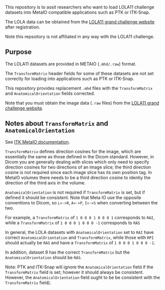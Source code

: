 This repository is to assit researchers who want to load LOLA11 challenge datasets into MetaIO compatible applications such as PTK or ITK-Snap.

The LOLA data can be obtained from the [LOLA11 grand challenge website](https://lola11.grand-challenge.org) after registration.

Note this repsoitory is not affiliated in any way with the LOLA11 challenge. 

## Purpose

The LOLA11 datasets are provided in METAIO (`.mhd/.raw`) format.

The `TransformMatrix` header fields for some of these datasets are not set correctly for loading into applications such as PTK or ITK-Snap.

This repository provides replacement `.mhd` files with the `TransformMatrix` and `AnatomicalOrientation` fields corrected. 

Note that you must obtain the image data (`.raw` files) from the [LOLA11 grand challenge website](https://lola11.grand-challenge.org).

## Notes about `TransformMatrix` and `AnatomicalOrientation`

See [ITK MetaIO documentation](https://itk.org/Wiki/Proposals:Orientation#Some_notes_on_the_DICOM_convention_and_current_ITK_usage).

`TransformMatrix` defines direction cosines for the image, which are essentially the same as those defined in the Dicom standard. However, in Dicom you are generally dealing with slices which only need to specify direction cosines for two directions of an image slice; the third direction cosine is not required since each image slice has its own position tag. In MetaIO volumes there needs to be a third direction cosine to identiy the direction of the third axis in the volume.

`AnatomicalOrientation` is not required if `TransformMatrix` is set, but if defined it should be consistent. Note that Meta IO use the opposite conventions to Dicom, so `L<->R`, `A<->P`, `I<->S` when converting between the two.

For example, a `TransformMatrix` of `1 0 0 0 1 0 0 0 1` corresponds to `RAI`, while a `TransformMatrix` of `1 0 0 0 1 0 0 0 -1` corresponds to `RAS`

In general, the LOLA datasets with  `AnatomicalOrientation` set to `RAI` have correct `AnatomicalOrientation` and `TransformMatrix`, while those with `RPI` should actually be `RAS` and have a `TransformMatrix` of `1 0 0 0 1 0 0 0 -1`.

In addition, dataset 9 has the correct `TransformMatrix` but the `AnatomicalOrientation` should be `RAS`.

Note: PTK and ITK-Snap will ignore the `AnatomicalOrientation` field if the `TransformMatrix` field is set; however it should always be consistent. However, the `AnatomicalOrientation` field ought to be be consistent with the `TransformMatrix` field).


